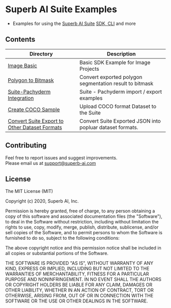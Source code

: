 # Superb AI Suite Examples
* Examples for using the [Superb AI Suite](https://suite.superb-ai.com) [SDK, CLI](https://github.com/Superb-AI-Suite/spb-cli) and more


## Contents
| Directory | Description |
|-----------|-------------|
| [Image Basic](sdk-example-image-basic) | Basic SDK Example for Image Projects |
| [Polygon to Bitmask](polygon-to-mask) | Convert exported polygon segmentation result to bitmask |
| [Suite-Pachyderm Integration](suite-pachyderm-integration) | Suite - Pachyderm import / export examples |
| [Create COCO Sample](create-coco-project) | Upload COCO format Dataset to the Suite |
| [Convert Suite Export to Other Dataset Formats](convert-suite-exports) | Convert Suite Exported JSON into popluar dataset formats. |


## Contributing

Feel free to report issues and suggest improvements.  
Please email us at support@superb-ai.com


## License

The MIT License (MIT)

Copyright (c) 2020, Superb AI, Inc.

Permission is hereby granted, free of charge, to any person obtaining a copy of this software and associated documentation files (the "Software"), to deal in the Software without restriction, including without limitation the rights to use, copy, modify, merge, publish, distribute, sublicense, and/or sell copies of the Software, and to permit persons to whom the Software is furnished to do so, subject to the following conditions:

The above copyright notice and this permission notice shall be included in all copies or substantial portions of the Software.

THE SOFTWARE IS PROVIDED "AS IS", WITHOUT WARRANTY OF ANY KIND, EXPRESS OR IMPLIED, INCLUDING BUT NOT LIMITED TO THE WARRANTIES OF MERCHANTABILITY, FITNESS FOR A PARTICULAR PURPOSE AND NONINFRINGEMENT. IN NO EVENT SHALL THE AUTHORS OR COPYRIGHT HOLDERS BE LIABLE FOR ANY CLAIM, DAMAGES OR OTHER LIABILITY, WHETHER IN AN ACTION OF CONTRACT, TORT OR OTHERWISE, ARISING FROM, OUT OF OR IN CONNECTION WITH THE SOFTWARE OR THE USE OR OTHER DEALINGS IN THE SOFTWARE.
